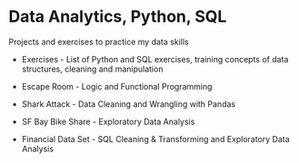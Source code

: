 # Data Analytics, Python, SQL 
Projects and exercises to practice my data skills

- Exercises - List of Python and SQL exercises, training concepts of data structures, cleaning and manipulation

- Escape Room - Logic and Functional Programming 

- Shark Attack - Data Cleaning and Wrangling with Pandas 

- SF Bay Bike Share - Exploratory Data Analysis 

- Financial Data Set - SQL Cleaning & Transforming and Exploratory Data Analysis
